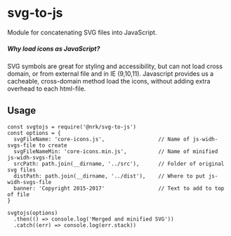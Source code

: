 # svg-to-js
Module for concatenating SVG files into JavaScript.

##### Why load icons as JavaScript?
SVG symbols are great for styling and accessibility, but can not load cross domain, or from external file and in IE (9,10,11). Javascript provides us a cacheable, cross-domain method load the icons, without adding extra overhead to each html-file.


## Usage
```
const svgtojs = require('@nrk/svg-to-js')
const options = {
  svgFileName: 'core-icons.js',                 // Name of js-widh-svgs-file to create
  svgFileNameMin: 'core-icons.min.js',          // Name of minified js-widh-svgs-file
  srcPath: path.join(__dirname, '../src'),      // Folder of original svg files
  distPath: path.join(__dirname, '../dist'),    // Where to put js-widh-svgs-file
  banner: 'Copyright 2015-2017'                 // Text to add to top of file
}

svgtojs(options)
  .then(() => console.log('Merged and minified SVG'))
  .catch((err) => console.log(err.stack))
```
